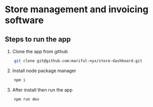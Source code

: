 # Store management and invoicing software

## Steps to run the app
1. Clone the app from github 
```bash
    git clone git@github.com:mariful-nyx/store-dashboard.git
```

2. Install node package manager
```bash
    npm i
```
3. After install then run the app
```bash
    npm run dev
```

